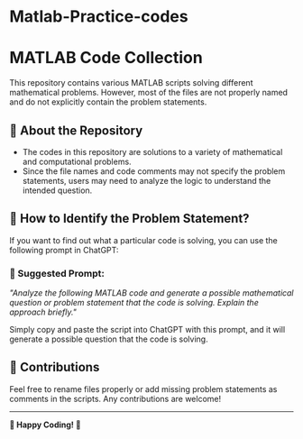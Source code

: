 # Matlab-Practice-codes
# MATLAB Code Collection  

This repository contains various MATLAB scripts solving different mathematical problems. However, most of the files are not properly named and do not explicitly contain the problem statements.  

## 🔹 About the Repository  
- The codes in this repository are solutions to a variety of mathematical and computational problems.  
- Since the file names and code comments may not specify the problem statements, users may need to analyze the logic to understand the intended question.  

## 🔹 How to Identify the Problem Statement?  
If you want to find out what a particular code is solving, you can use the following prompt in ChatGPT:  

### **🔹 Suggested Prompt:**  
*"Analyze the following MATLAB code and generate a possible mathematical question or problem statement that the code is solving. Explain the approach briefly."*  

Simply copy and paste the script into ChatGPT with this prompt, and it will generate a possible question that the code is solving.  

## 🔹 Contributions  
Feel free to rename files properly or add missing problem statements as comments in the scripts. Any contributions are welcome!  

---  

**📌 Happy Coding! 🚀**  